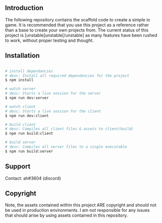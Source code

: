 ## Introduction

The following repository contains the scaffold code to create a simple io game. It is recommended that you use this project as a reference rather than a base to create your own projects from. The current status of this project is [unstable]unstable[/unstable] as many features have been rushed to work, without proper testing and thought.

## Installation

```bash

# install dependancies
# desc: Install all required dependancies for the project
$ npm install 

# watch server
# desc: Starts a live session for the server
$ npm run dev:server

# watch client
# desc: Starts a live session for the client
$ npm run dev:client

# build client
# desc: Compiles all client files & assets to client/build/
$ npm run build:client

# build server 
# desc: Compiles all server files to a single executable
$ npm run build:server
```

## Support

Contact: ah#3604 (discord)

## Copyright

Note, the assets contained within this project ARE copyright and should not be used in production environments. I am not responsible for any issues that should arise by using assets contained in this repository.